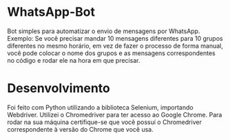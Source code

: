 # WhatsApp-Bot
Bot simples para automatizar o envio de mensagens por WhatsApp. Exemplo: Se você precisar mandar 10 mensagens diferentes para 10 grupos diferentes no mesmo horário, em vez de fazer o processo de forma manual, você pode colocar o nome dos grupos e as mensagens correspondentes no código e rodar ele na hora em que precisar.
# Desenvolvimento
Foi feito com Python utilizando a biblioteca Selenium, importando Webdriver. Utilizei o Chromedriver para ter acesso ao Google Chrome. Para rodar na sua máquina certifique-se que você possuí o Chromedriver correspondente à versão do Chrome que você usa.
